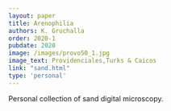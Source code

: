 ```yaml
---
layout: paper
title: Arenophilia
authors: K. Gruchalla
order: 2020-1
pubdate: 2020
image: /images/provo50_1.jpg
image_text: Providenciales,Turks & Caicos
link: "sand.html"
type: 'personal'
---
```

Personal collection of sand digital microscopy. 
